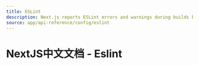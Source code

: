 ```yaml
---
title: ESLint
description: Next.js reports ESLint errors and warnings during builds by default. Learn how to opt-out of this behavior here.
source: app/api-reference/config/eslint
---
```


# NextJS中文文档 - Eslint
